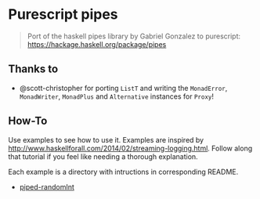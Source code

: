 # Purescript pipes

> Port of the haskell pipes library by Gabriel Gonzalez to purescript:
> https://hackage.haskell.org/package/pipes

## Thanks to

* @scott-christopher for porting `ListT` and writing the `MonadError`,
  `MonadWriter`, `MonadPlus` and `Alternative` instances for `Proxy`!

## How-To

Use examples to see how to use it. Examples are inspired by http://www.haskellforall.com/2014/02/streaming-logging.html. Follow along that tutorial if you feel like needing a thorough explanation.

Each example is a directory with intructions in corresponding README.

- [piped-randomInt](https://github.com/piton182/purescript-pipes/blob/pipedRandomInt/examples/piped-randomInt/README.md)
